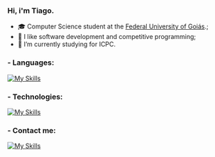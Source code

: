 ### Hi, i'm Tiago.

- 🎓 Computer Science student at the [Federal University of Goiás](https://ufg.br/).;
- 🎯 I like software development and competitive programming;
- 🌱 I’m currently studying for ICPC.

### - Languages:
[![My Skills](https://skillicons.dev/icons?i=c,cpp,ts,java)](https://skillicons.dev)

### - Technologies:
[![My Skills](https://skillicons.dev/icons?i=nextjs,nodejs,react,express)](https://skillicons.dev)

### - Contact me:
[![My Skills](https://skillicons.dev/icons?i=linkedin)](https://www.linkedin.com/in/tiagopio/)
